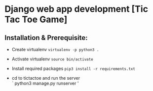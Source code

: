 # Django web app development [Tic Tac Toe Game]  

## Installation & Prerequisite:  

- Create virtualenv
		`
		virtualenv -p python3 .
		`

- Activate virtualenv
		`
			source bin/activate
		`

- Install required packages
		`
			pip3 install -r requirements.txt
		`	

- cd to tictactoe and run the server		
		`
			python3 manage.py runserver
		'